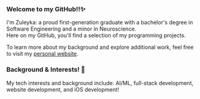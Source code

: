 ### Welcome to my GitHub!!✨ 

I'm Zuleyka: a proud first-generation graduate with a bachelor's degree in Software Engineering and a minor in Neuroscience.  
Here on my GitHub, you'll find a selection of my programming projects.  

To learn more about my background and explore additional work, feel free to visit my [personal website](https://www.zuleykaurieta.com/projects).

### Background & Interests! 🌟 
My tech interests and background include: AI/ML, full-stack development, website development, and iOS development!
